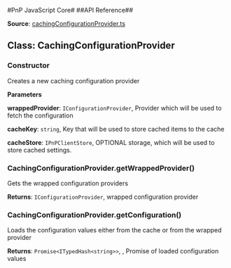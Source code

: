 #PnP JavaScript Core#
##API Reference##


**Source**: [cachingConfigurationProvider.ts](../../../../src/configuration/providers/cachingConfigurationProvider.ts)

## Class: CachingConfigurationProvider

### Constructor ###
Creates a new caching configuration provider

**Parameters**

**wrappedProvider**: `IConfigurationProvider`, Provider which will be used to fetch the configuration

**cacheKey**: `string`, Key that will be used to store cached items to the cache

**cacheStore**: `IPnPClientStore`, OPTIONAL storage, which will be used to store cached settings. 

### CachingConfigurationProvider.getWrappedProvider() 

Gets the wrapped configuration providers

**Returns**: `IConfigurationProvider`, wrapped configuration provider

### CachingConfigurationProvider.getConfiguration() 

Loads the configuration values either from the cache or from the wrapped provider

**Returns**: `Promise<ITypedHash<string>>`, , Promise of loaded configuration values
